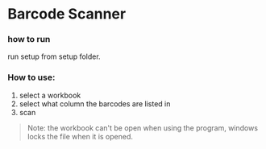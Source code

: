 # Barcode Scanner

### how to run
run setup from setup folder.

### How to use:

1. select a workbook
2. select what column the barcodes are listed in
3. scan
> Note: the workbook can't be open when using the program, windows locks the file when it is opened.
